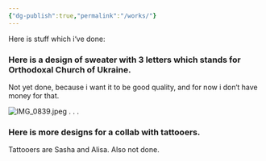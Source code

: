 ```yaml
---
{"dg-publish":true,"permalink":"/works/"}
---
```


Here is stuff which i‘ve done:
<h3>Here is a design of sweater with 3 letters which stands for Orthodoxal Church of Ukraine.</h3>
Not yet done, because i want it to be good quality, and for now i don‘t have money for that.

![IMG_0839.jpeg](/img/user/IMG_0839.jpeg)
.
.
.
<h3>Here is more designs for a collab with tattooers.</h3>
Tattooers are Sasha and Alisa. Also not done.